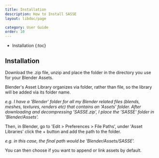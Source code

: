 ```yaml
---
title: Installation
description: How to Install SASSE
layout: libdoc/page

category: User Guide
order: 10
---
```

- Installation
{:toc}

## Installation
Download the .zip file, unzip and place the folder in the directory you use for your Blender Assets.

Blender's Asset Library organizes via folder, rather than file, so the library will be added via its folder name.

_e.g. I have a 'Blender' folder for all my Blender related files (blends, meshes, textures, renders etc) that contains an 'Assets' folder. After downloading and decompressing 'SASSE.zip', I place the 'SASSE' folder in 'Blender/Assets'._

Then, in Blender, go to 'Edit > Preferences > File Paths', under 'Asset Libraries' click the + button and add the path to the folder.

_e.g. in this case, the final path would be 'Blender/Assets/SASSE'._

You can then choose if you want to append or link assets by default.
